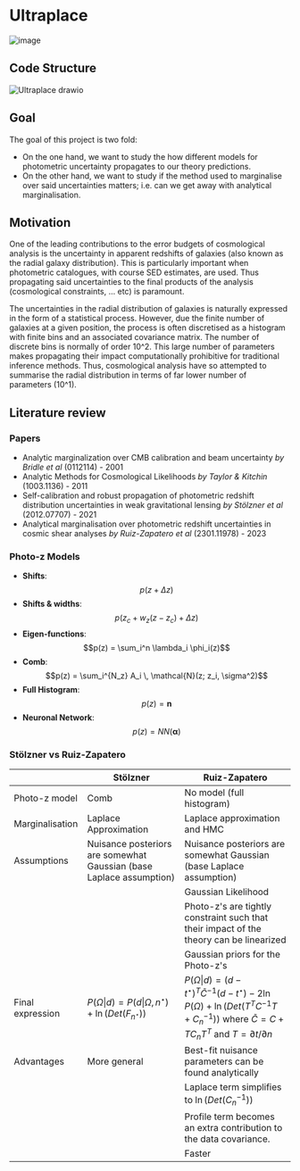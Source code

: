 # Ultraplace
![image](https://github.com/JaimeRZP/ultraplace/assets/39957598/0e61ded6-2849-4323-856c-d35872bc1deb)

## Code Structure
![Ultraplace drawio](https://github.com/JaimeRZP/ultraplace/assets/39957598/35e41ed8-7c7f-42b2-a4ce-618a1f19bd1b)

## Goal
The goal of this project is two fold:
- On the one hand, we want to study the how different models for photometric uncertainty propagates to our theory predictions. 
- On the other hand, we want to study if the method used to marginalise over said uncertainties matters; i.e. can we get away with analytical marginalisation.
## Motivation

One of the leading contributions to the error budgets of cosmological analysis is the uncertainty in apparent redshifts of galaxies (also known as the radial galaxy distribution). This is particularly important when photometric catalogues, with course SED estimates, are used. Thus propagating said uncertainties to the final products of the analysis (cosmological constraints, ... etc) is paramount. 

The uncertainties in the radial distribution of galaxies is naturally expressed in the form of a statistical process. However, due the finite number of galaxies at a given position, the process is often discretised as a histogram with finite bins and an associated covariance matrix. The number of discrete bins is normally of order 10^2. This large number of parameters makes propagating their impact computationally prohibitive for traditional inference methods. Thus, cosmological analysis have so attempted to summarise the radial distribution in terms of far lower number of parameters (10^1). 
## Literature review
### Papers
- Analytic marginalization over CMB calibration and beam uncertainty *by Bridle et al* (0112114) - 2001
- Analytic Methods for Cosmological Likelihoods *by Taylor & Kitchin* (1003.1136) - 2011
- Self-calibration and robust propagation of photometric redshift distribution uncertainties in weak gravitational lensing *by Stölzner et al* (2012.07707) - 2021
- Analytical marginalisation over photometric redshift uncertainties in cosmic shear analyses *by Ruiz-Zapatero et al* (2301.11978) - 2023
### Photo-z Models
* **Shifts**: $$p(z + \Delta z)$$
* **Shifts & widths**: $$p(z_c + w_{z}(z-z_c) + \Delta z)$$
* **Eigen-functions**: $$p(z) = \sum_i^n \lambda_i \phi_i(z)$$
* **Comb**:  $$p(z) = \sum_i^{N_z} A_i \, \mathcal{N}(z; z_i, \sigma^2)$$
* **Full Histogram**: $$p(z) = \boldsymbol{n}$$
* **Neuronal Network**: $$p(z) = NN(\boldsymbol{\alpha})$$ 

### Stölzner vs Ruiz-Zapatero
|                  | Stölzner                                                            | Ruiz-Zapatero                                                                                                                                                           |  
| ---------------- | ------------------------------------------------------------------- | ----------------------------------------------------------------------------------------------------------------------------------------------------------------------- | 
| Photo-z model    | Comb                                                                | No model (full histogram)                                                                                                                                               |  
| Marginalisation  | Laplace Approximation                                               | Laplace approximation and HMC                                                                                                                                           |   
| Assumptions      | Nuisance posteriors are somewhat Gaussian (base Laplace assumption) | Nuisance posteriors are somewhat Gaussian (base Laplace assumption)                                                                                                     |   
|                  |                                                                     | Gaussian Likelihood                                                                                                                                                     |  
|                  |                                                                     | Photo-z's are tightly constraint such that their impact of the theory can be linearized                                                                                 |   
|                  |                                                                     | Gaussian priors for the Photo-z's                                                                                                                                       |    
| Final expression | $P(\Omega \| d) = P(d \| \Omega, n^\star) + \ln(Det(F_{n^\star}))$          | $P(\Omega \| d) = (d - t^\star)^T \tilde{C}^{-1} (d-t^\star) - 2 \ln P(\Omega) + \ln(Det(T^T C^{-1}T+C_n^{-1}))$ where $\tilde{C} = C + TC_nT^T$ and $T= \partial t/\partial n$ |    
| Advantages       | More general                                                        | Best-fit nuisance parameters can be found analytically                                                                                                                  |   
|                  |                                                                     | Laplace term simplifies to $\ln(Det(C_n^{-1}))$                                                                                                                         |    
|                  |                                                                     | Profile term becomes an extra contribution to the data covariance.                                                                                                      |    
|                  |                                                                     | Faster                                                                                                                                                             |    
